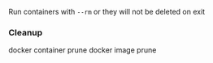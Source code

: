 Run containers with `--rm` or they will not be deleted on exit

### Cleanup
docker container prune
docker image prune
